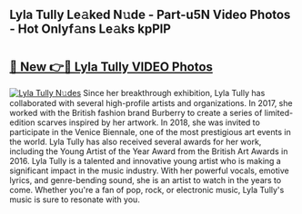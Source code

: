 ## Lyla Tully Le𝚊ked N𝚞de - Part-u5N Video Photos - Hot Onlyf𝚊ns Le𝚊ks kpPlP

# <h2><a href="http://ab1811.deff.icu/?id=Lyla+Tully">🔗 New 👉🔴 Lyla Tully VIDEO Photos</a></h2>

[![Lyla Tully N𝚞des](https://i.imgur.com/rIISA9y.gif)](http://ab1811.deff.icu/?id=Lyla+Tully)
Since her breakthrough exhibition, Lyla Tully has collaborated with several high-profile artists and organizations. In 2017, she worked with the British fashion brand Burberry to create a series of limited-edition scarves inspired by her artwork. In 2018, she was invited to participate in the Venice Biennale, one of the most prestigious art events in the world. Lyla Tully has also received several awards for her work, including the Young Artist of the Year Award from the British Art Awards in 2016. Lyla Tully is a talented and innovative young artist who is making a significant impact in the music industry. With her powerful vocals, emotive lyrics, and genre-bending sound, she is an artist to watch in the years to come. Whether you're a fan of pop, rock, or electronic music, Lyla Tully's music is sure to resonate with you.
